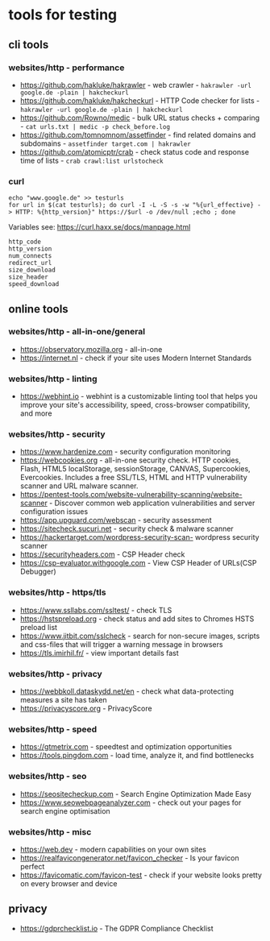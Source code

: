 # tools for testing

## cli tools
### websites/http - performance

- https://github.com/hakluke/hakrawler - web crawler - `hakrawler -url google.de -plain | hakcheckurl`
- https://github.com/hakluke/hakcheckurl - HTTP Code checker for lists - `hakrawler -url google.de -plain | hakcheckurl`
- https://github.com/Rowno/medic - bulk URL status checks + comparing - `cat urls.txt | medic -p check_before.log`
- https://github.com/tomnomnom/assetfinder - find related domains and subdomains - `assetfinder target.com | hakrawler`
- https://github.com/atomicptr/crab - check status code and response time of lists - `crab crawl:list urlstocheck`

### curl

````
echo "www.google.de" >> testurls
for url in $(cat testurls); do curl -I -L -S -s -w "%{url_effective} -> HTTP: %{http_version}" https://$url -o /dev/null ;echo ; done
````

Variables see: https://curl.haxx.se/docs/manpage.html

````
http_code
http_version
num_connects
redirect_url
size_download
size_header
speed_download
````

## online tools
### websites/http - all-in-one/general

- https://observatory.mozilla.org - all-in-one
- https://internet.nl - check if your site uses Modern Internet Standards

### websites/http - linting
- https://webhint.io - webhint is a customizable linting tool that helps you improve your site's accessibility, speed, cross-browser compatibility, and more 

### websites/http - security

- https://www.hardenize.com - security configuration monitoring
- https://webcookies.org - all-in-one security check.  HTTP cookies, Flash, HTML5 localStorage, sessionStorage, CANVAS, Supercookies, Evercookies. Includes a free SSL/TLS, HTML and HTTP vulnerability scanner and URL malware scanner.
- https://pentest-tools.com/website-vulnerability-scanning/website-scanner - Discover common web application vulnerabilities and server configuration issues
- https://app.upguard.com/webscan - security assessment
- https://sitecheck.sucuri.net - security check & malware scanner
- https://hackertarget.com/wordpress-security-scan- wordpress security scanner
- https://securityheaders.com - CSP Header check
- https://csp-evaluator.withgoogle.com - View CSP Header of URLs(CSP Debugger)

### websites/http - https/tls

- https://www.ssllabs.com/ssltest/ - check TLS
- https://hstspreload.org - check status and add sites to Chromes HSTS preload list
- https://www.jitbit.com/sslcheck - search for non-secure images, scripts and css-files that will trigger a warning message in browsers
- https://tls.imirhil.fr/ - view important details fast

### websites/http - privacy

- https://webbkoll.dataskydd.net/en - check what data-protecting measures a site has taken
- https://privacyscore.org - PrivacyScore

### websites/http - speed

- https://gtmetrix.com - speedtest and optimization opportunities
- https://tools.pingdom.com - load time, analyze it, and find bottlenecks

### websites/http - seo

- https://seositecheckup.com - Search Engine Optimization Made Easy
- https://www.seowebpageanalyzer.com - check out your pages for search engine optimisation

### websites/http - misc

- https://web.dev - modern capabilities on your own sites
- https://realfavicongenerator.net/favicon_checker - Is your favicon perfect
- https://favicomatic.com/favicon-test - check if your website looks pretty on every browser and device

## privacy

- https://gdprchecklist.io - The GDPR Compliance Checklist
